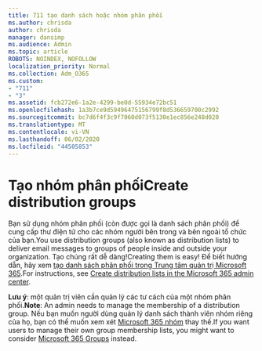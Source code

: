 ```yaml
---
title: 711 tạo danh sách hoặc nhóm phân phối
ms.author: chrisda
author: chrisda
manager: dansimp
ms.audience: Admin
ms.topic: article
ROBOTS: NOINDEX, NOFOLLOW
localization_priority: Normal
ms.collection: Adm_O365
ms.custom:
- "711"
- "3"
ms.assetid: fcb272e6-1a2e-4299-be0d-55934e72bc51
ms.openlocfilehash: 1a3b7ce9d59496475156799f8d536659700c2992
ms.sourcegitcommit: bc7d6f4f3c9f7060d073f5130e1ec856e248d020
ms.translationtype: MT
ms.contentlocale: vi-VN
ms.lasthandoff: 06/02/2020
ms.locfileid: "44505853"
---
```

# <a name="create-distribution-groups"></a><span data-ttu-id="6e5fe-102">Tạo nhóm phân phối</span><span class="sxs-lookup"><span data-stu-id="6e5fe-102">Create distribution groups</span></span>

<span data-ttu-id="6e5fe-103">Bạn sử dụng nhóm phân phối (còn được gọi là danh sách phân phối) để cung cấp thư điện tử cho các nhóm người bên trong và bên ngoài tổ chức của bạn.</span><span class="sxs-lookup"><span data-stu-id="6e5fe-103">You use distribution groups (also known as distribution lists) to deliver email messages to groups of people inside and outside your organization.</span></span> <span data-ttu-id="6e5fe-104">Tạo chúng rất dễ dàng!</span><span class="sxs-lookup"><span data-stu-id="6e5fe-104">Creating them is easy!</span></span> <span data-ttu-id="6e5fe-105">Để biết hướng dẫn, hãy xem [tạo danh sách phân phối trong Trung tâm quản trị Microsoft 365](https://docs.microsoft.com/microsoft-365/admin/setup/create-distribution-lists).</span><span class="sxs-lookup"><span data-stu-id="6e5fe-105">For instructions, see [Create distribution lists in the Microsoft 365 admin center](https://docs.microsoft.com/microsoft-365/admin/setup/create-distribution-lists).</span></span>

<span data-ttu-id="6e5fe-106">**Lưu ý**: một quản trị viên cần quản lý các tư cách của một nhóm phân phối.</span><span class="sxs-lookup"><span data-stu-id="6e5fe-106">**Note**: An admin needs to manage the membership of a distribution group.</span></span> <span data-ttu-id="6e5fe-107">Nếu bạn muốn người dùng quản lý danh sách thành viên nhóm riêng của họ, bạn có thể muốn xem xét [Microsoft 365 nhóm](https://support.office.com/article/b565caa1-5c40-40ef-9915-60fdb2d97fa2) thay thế.</span><span class="sxs-lookup"><span data-stu-id="6e5fe-107">If you want users to manage their own group membership lists, you might want to consider [Microsoft 365 Groups](https://support.office.com/article/b565caa1-5c40-40ef-9915-60fdb2d97fa2) instead.</span></span>

